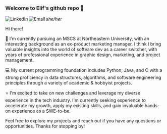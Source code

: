 ### Welcome to Elif's github repo 👋

<a href="https://www.linkedin.com/in/elifetirkes/"> <img align="left" alt="LinkedIn" src="https://img.shields.io/badge/LinkedIn-0077B5?style=for-the-badge&logo=linkedin&logoColor=white"/>
</a>

<a href="mailto:tirkes.e@northeastern.edu"> <img align="left" alt="Email" src="https://img.shields.io/badge/Gmail-D14836?style=for-the-badge&logo=gmail&logoColor=white"/>
</a>



<i>she/her</i>

Hi there! 

📕 I'm currently pursuing an MSCS at Northeastern University, with an interesting background as an ex-product marketing manager. I think I bring valuable insights into the world of softeare dev as a career switcher, with years of professional experience in graphic design, marketing, and project management.

💻 My current programming foundation includes Python, Java, and C with a strong proficiency in data structures, algorithms, and software engineering principles through a variety of academic & hobbyist projects.

⭐ I'm excited to take on new challenges and leverage my diverse experience in the tech industry. I'm currently seeking experience to accelerate my growth, apply my existing skills, and gain invaluable hands-on experience as a SWE-to-be. 


Feel free to explore my projects and reach out if you have any questions or opportunities. Thanks for stopping by!



<!--
**skippyskiddy/skippyskiddy** is a ✨ _special_ ✨ repository because its `README.md` (this file) appears on your GitHub profile.

Here are some ideas to get you started:

- 🔭 I’m currently working on ...
- 🌱 I’m currently learning ...
- 👯 I’m looking to collaborate on ...
- 🤔 I’m looking for help with ...
- 💬 Ask me about ...
- 📫 How to reach me: ...
- 😄 Pronouns: ...
- ⚡ Fun fact: ...
-->
